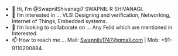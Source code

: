 - 👋 Hi, I’m @SwapnilShivanagi7         SWAPNIL R SHIVANAGI.
- 👀 I’m interested in ...              VLSI Designing and verification, Networking, Internet of Things, Embedded systems.
- 💞️ I’m looking to collaborate on ...  Any Feild which are mentioned in Interested.
- 📫 How to reach me ...                Mail: Swapnils1747@gmail.com | Mob: +91-9110200884.

<!---
SwapnilShivanagi7/SwapnilShivanagi7 is a ✨ special ✨ repository because its `README.md` (this file) appears on your GitHub profile.
You can click the Preview link to take a look at your changes.
--->
